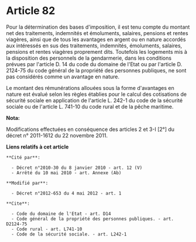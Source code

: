 # Article 82

Pour la détermination des bases d'imposition, il est tenu compte du montant net des traitements, indemnités et émoluments,
salaires, pensions et rentes viagères, ainsi que de tous les avantages en argent ou en nature accordés aux intéressés en sus
des traitements, indemnités, émoluments, salaires, pensions et rentes viagères proprement dits. Toutefois les logements mis à
la disposition des personnels de la gendarmerie, dans les conditions prévues par l'article D. 14 du code du domaine de l'Etat
ou par l'article D. 2124-75 du code général de la propriété des personnes publiques, ne sont pas considérés comme un avantage
en nature. 

Le montant des rémunérations allouées sous la forme d'avantages en nature est évalué selon les règles établies pour le calcul
des cotisations de sécurité sociale en application de l'article L. 242-1 du code de la sécurité sociale ou de l'article L.
741-10 du code rural et de la pêche maritime.

**Nota:**

Modifications effectuées en conséquence des articles 2 et 3-I [2°] du décret n° 2011-1612 du 22 novembre 2011.

**Liens relatifs à cet article**

	**Cité par**:

	  - Décret n°2010-30 du 8 janvier 2010 - art. 12 (V)
	  - Arrêté du 10 mai 2010 - art. Annexe (Ab)

	**Modifié par**:

	  - Décret n°2012-653 du 4 mai 2012 - art. 1

	**Cite**:

	  - Code du domaine de l'Etat - art. D14
	  - Code général de la propriété des personnes publiques. - art. D2124-75
	  - Code rural - art. L741-10
	  - Code de la sécurité sociale. - art. L242-1
